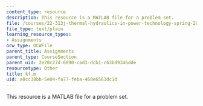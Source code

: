 ```yaml
---
content_type: resource
description: This resource is a MATLAB file for a problem set.
file: /courses/22-313j-thermal-hydraulics-in-power-technology-spring-2007/a0cc38bb5e04fa77feba468e6563dc1d_kf.m
file_type: text/plain
learning_resource_types:
- Assignments
ocw_type: OCWFile
parent_title: Assignments
parent_type: CourseSection
parent_uid: 2e70c27d-6890-cad3-dcb1-c63bd9346dde
resourcetype: Other
title: kf.m
uid: a0cc38bb-5e04-fa77-feba-468e6563dc1d
---
```

This resource is a MATLAB file for a problem set.

